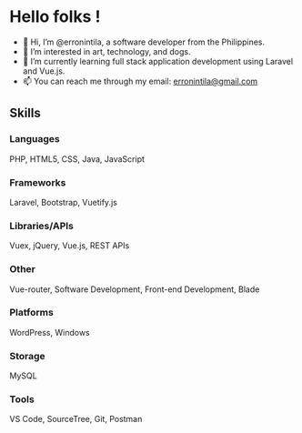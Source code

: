<h1>Hello folks !</h1>

- 👋 Hi, I’m @erronintila, a software developer from the Philippines.
- 👀 I’m interested in art, technology, and dogs.
- 🌱 I’m currently learning full stack application development using Laravel and Vue.js.
- 📫 You can reach me through my email: erronintila@gmail.com

<h2>Skills</h2>

<h3>Languages</h3>
<p>PHP, HTML5, CSS, Java, JavaScript</p>
<h3>Frameworks</h3>
<p>Laravel, Bootstrap, Vuetify.js</p>
<h3>Libraries/APIs</h3>
<p>Vuex, jQuery, Vue.js, REST APIs</p>
<h3>Other</h3>
<p>Vue-router, Software Development, Front-end Development, Blade</p>
<h3>Platforms</h3>
<p>WordPress, Windows</p>
<h3>Storage</h3>
<p>MySQL</p>
<h3>Tools</h3>
<p>VS Code, SourceTree, Git, Postman</p>

<!---
erronintila/erronintila is a ✨ special ✨ repository because its `README.md` (this file) appears on your GitHub profile.
You can click the Preview link to take a look at your changes.
--->
